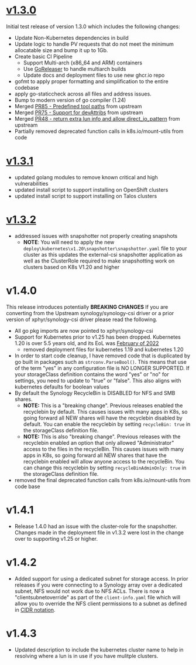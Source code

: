 # [v1.3.0](https://github.com/xphyr/synology-csi/releases/tag/v1.3.0)
Initial test release of version 1.3.0 which includes the following changes:
 - Update Non-Kubernetes dependencies in build
 - Update logic to handle PV requests that do not meet the minimum allocatable size and bump it up to 1Gb.
 - Create basic CI Pipeline
   - Support Multi-arch (x86_64 and ARM) containers
   - Use [GoReleaser](https://goreleaser.com/) to handle multiarch builds
   - Update docs and deployment files to use new ghcr.io repo
 - gofmt to apply proper formatting and simplification to the entire codebase
 - apply go-staticcheck across all files and address issues.
 - Bump to modern version of go compiler (1.24)
 - Merged [PR85 - Predefined tool paths](https://github.com/SynologyOpenSource/synology-csi/pull/85) from upstream
 - Merged [PR75 - Support for devAttribs](https://github.com/SynologyOpenSource/synology-csi/pull/75) from upstream
 - Merged [PR48 - return extra lun info and allow direct_io_pattern](https://github.com/SynologyOpenSource/synology-csi/pull/48) from upstream
 - Partially removed deprecated function calls in k8s.io/mount-utils from code

# [v1.3.1](https://github.com/xphyr/synology-csi/releases/tag/v1.3.1)
- updated golang modules to remove known critical and high vulnerabilities
- updated install script to support installing on OpenShift clusters
- updated install script to support installing on Talos clusters

# [v1.3.2](https://github.com/xphyr/synology-csi/releases/tag/v1.3.2)
- addressed issues with snapshotter not properly creating snapshots
  - **NOTE**: You will need to apply the new `deploy\kubernetes\v1.20\snapshotter\snapshotter.yaml` file to your cluster as this updates the external-csi snapshotter application as well as the ClusterRole required to make snapshotting work on clusters based on K8s V1.20 and higher

# v1.4.0
This release introduces potentially **BREAKING CHANGES** If you are converting from the Upstream synology/synology-csi driver or a prior version of xphyr/synology-csi driver please read the following.
  - All go pkg imports are now pointed to xphyr/synology-csi
  - Support for Kubernetes prior to v1.25 has been dropped. Kubernetes 1.20 is over 5.5 years old, and its EoL was [February of 2022](https://kubernetes.io/releases/patch-releases/)
     - removed deployment files for kubernetes 1.19 and kubernetes 1.20
  - In order to start code cleanup, I have removed code that is duplicated by go built in packages such as `strconv.ParseBool()`. This means that use of the term "yes" in any configuration file is NO LONGER SUPPORTED. If your storageClass definition contains the word "yes" or "no" for settings, you need to update to "true" or "false". This also aligns with kubernetes defaults for boolean values
  - By default the Synology RecycleBin is DISABLED for NFS and SMB shares. 
    - **NOTE:** This is a "breaking change". Previous releases enabled the recyclebin by default. This causes issues with many apps in K8s, so going forward all NEW shares will have the recyclebin disabled by default. You can enable the recyclebin by setting `recycleBin: true` in the storageClass definition file.
    - **NOTE:** This is also "breaking change". Previous releases with the recyclebin enabled an option that only allowed "Administrator" access to the files in the recycleBin. This causes issues with many apps in K8s, so going forward all NEW shares that have the recyclebin enabled will allow anyone access to the recycleBin. You can change this recyclebin by setting `recycleBinAdminOnly: true` in the storageClass definition file.
  - removed the final deprecated function calls from k8s.io/mount-utils from code base

# v1.4.1
 - Release 1.4.0 had an issue with the cluster-role for the snapshotter. Changes made in the deployment file in v1.3.2 were lost in the change over to supporting v1.25 or higher.

# v1.4.2
 - Added support for using a dedicated subnet for storage access. In prior releases if you were connecting to a Synology array over a dedicated subnet, NFS would not work due to NFS ACLs. There is now a "clientsubnetoverride" as part of the `client-info.yaml` file which will allow you to override the NFS client permissions to a subnet as defined in [CIDR notation](https://en.wikipedia.org/wiki/Classless_Inter-Domain_Routing). 

# v1.4.3
 - Updated description to include the kubernetes cluster name to help in resolving where a lun is in use if you have mulitple clusters.
